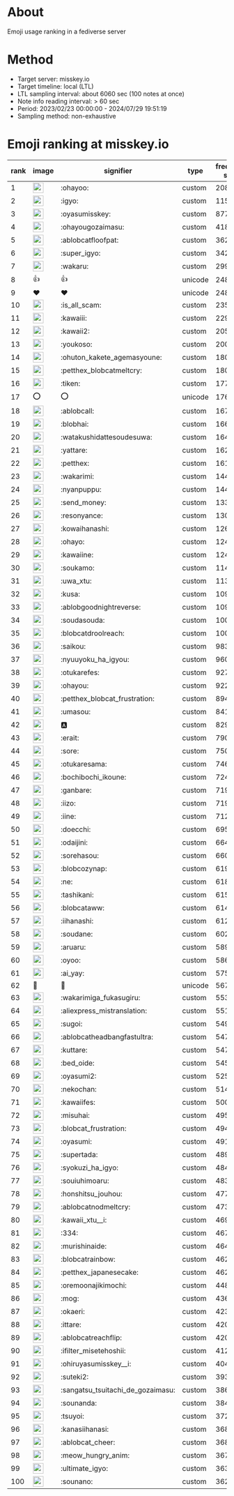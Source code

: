 # About
Emoji usage ranking in a fediverse server

# Method
- Target server: misskey.io
- Target timeline: local (LTL)
- LTL sampling interval: about 6060 sec (100 notes at once)
- Note info reading interval: > 60 sec
- Period: 2023/02/23 00:00:00 - 2024/07/29 19:51:19 
- Sampling method: non-exhaustive

# Emoji ranking at misskey.io

|rank|image|signifier|type|frequency score|
|----|----|----|----|----|
|1|<img height="24" src="https://misskey.io/emoji/ohayoo.webp">|:ohayoo:|custom|208386|
|2|<img height="24" src="https://misskey.io/emoji/igyo.webp">|:igyo:|custom|115293|
|3|<img height="24" src="https://misskey.io/emoji/oyasumisskey.webp">|:oyasumisskey:|custom|87785|
|4|<img height="24" src="https://misskey.io/emoji/ohayougozaimasu.webp">|:ohayougozaimasu:|custom|41863|
|5|<img height="24" src="https://misskey.io/emoji/ablobcatfloofpat.webp">|:ablobcatfloofpat:|custom|36285|
|6|<img height="24" src="https://misskey.io/emoji/super_igyo.webp">|:super_igyo:|custom|34280|
|7|<img height="24" src="https://misskey.io/emoji/wakaru.webp">|:wakaru:|custom|29936|
|8|👍|👍|unicode|24878|
|9|❤|❤|unicode|24839|
|10|<img height="24" src="https://misskey.io/emoji/is_all_scam.webp">|:is_all_scam:|custom|23576|
|11|<img height="24" src="https://misskey.io/emoji/kawaiii.webp">|:kawaiii:|custom|22993|
|12|<img height="24" src="https://misskey.io/emoji/kawaii2.webp">|:kawaii2:|custom|20597|
|13|<img height="24" src="https://misskey.io/emoji/youkoso.webp">|:youkoso:|custom|20012|
|14|<img height="24" src="https://misskey.io/emoji/ohuton_kakete_agemasyoune.webp">|:ohuton_kakete_agemasyoune:|custom|18042|
|15|<img height="24" src="https://misskey.io/emoji/petthex_blobcatmeltcry.webp">|:petthex_blobcatmeltcry:|custom|18003|
|16|<img height="24" src="https://misskey.io/emoji/tiken.webp">|:tiken:|custom|17761|
|17|⭕|⭕|unicode|17601|
|18|<img height="24" src="https://misskey.io/emoji/ablobcall.webp">|:ablobcall:|custom|16719|
|19|<img height="24" src="https://misskey.io/emoji/blobhai.webp">|:blobhai:|custom|16679|
|20|<img height="24" src="https://misskey.io/emoji/watakushidattesoudesuwa.webp">|:watakushidattesoudesuwa:|custom|16427|
|21|<img height="24" src="https://misskey.io/emoji/yattare.webp">|:yattare:|custom|16219|
|22|<img height="24" src="https://misskey.io/emoji/petthex.webp">|:petthex:|custom|16150|
|23|<img height="24" src="https://misskey.io/emoji/wakarimi.webp">|:wakarimi:|custom|14461|
|24|<img height="24" src="https://misskey.io/emoji/nyanpuppu.webp">|:nyanpuppu:|custom|14401|
|25|<img height="24" src="https://misskey.io/emoji/send_money.webp">|:send_money:|custom|13308|
|26|<img height="24" src="https://misskey.io/emoji/resonyance.webp">|:resonyance:|custom|13092|
|27|<img height="24" src="https://misskey.io/emoji/kowaihanashi.webp">|:kowaihanashi:|custom|12636|
|28|<img height="24" src="https://misskey.io/emoji/ohayo.webp">|:ohayo:|custom|12472|
|29|<img height="24" src="https://misskey.io/emoji/kawaiine.webp">|:kawaiine:|custom|12451|
|30|<img height="24" src="https://misskey.io/emoji/soukamo.webp">|:soukamo:|custom|11481|
|31|<img height="24" src="https://misskey.io/emoji/uwa_xtu.webp">|:uwa_xtu:|custom|11386|
|32|<img height="24" src="https://misskey.io/emoji/kusa.webp">|:kusa:|custom|10965|
|33|<img height="24" src="https://misskey.io/emoji/ablobgoodnightreverse.webp">|:ablobgoodnightreverse:|custom|10963|
|34|<img height="24" src="https://misskey.io/emoji/soudasouda.webp">|:soudasouda:|custom|10085|
|35|<img height="24" src="https://misskey.io/emoji/blobcatdroolreach.webp">|:blobcatdroolreach:|custom|10082|
|36|<img height="24" src="https://misskey.io/emoji/saikou.webp">|:saikou:|custom|9837|
|37|<img height="24" src="https://misskey.io/emoji/nyuuyoku_ha_igyou.webp">|:nyuuyoku_ha_igyou:|custom|9603|
|38|<img height="24" src="https://misskey.io/emoji/otukarefes.webp">|:otukarefes:|custom|9278|
|39|<img height="24" src="https://misskey.io/emoji/ohayou.webp">|:ohayou:|custom|9223|
|40|<img height="24" src="https://misskey.io/emoji/petthex_blobcat_frustration.webp">|:petthex_blobcat_frustration:|custom|8940|
|41|<img height="24" src="https://misskey.io/emoji/umasou.webp">|:umasou:|custom|8418|
|42|<img height="24" src="https://misskey.io/emoji/a.webp">|:a:|custom|8297|
|43|<img height="24" src="https://misskey.io/emoji/erait.webp">|:erait:|custom|7908|
|44|<img height="24" src="https://misskey.io/emoji/sore.webp">|:sore:|custom|7502|
|45|<img height="24" src="https://misskey.io/emoji/otukaresama.webp">|:otukaresama:|custom|7469|
|46|<img height="24" src="https://misskey.io/emoji/bochibochi_ikoune.webp">|:bochibochi_ikoune:|custom|7244|
|47|<img height="24" src="https://misskey.io/emoji/ganbare.webp">|:ganbare:|custom|7196|
|48|<img height="24" src="https://misskey.io/emoji/iizo.webp">|:iizo:|custom|7195|
|49|<img height="24" src="https://misskey.io/emoji/iine.webp">|:iine:|custom|7121|
|50|<img height="24" src="https://misskey.io/emoji/doecchi.webp">|:doecchi:|custom|6952|
|51|<img height="24" src="https://misskey.io/emoji/odaijini.webp">|:odaijini:|custom|6649|
|52|<img height="24" src="https://misskey.io/emoji/sorehasou.webp">|:sorehasou:|custom|6608|
|53|<img height="24" src="https://misskey.io/emoji/blobcozynap.webp">|:blobcozynap:|custom|6195|
|54|<img height="24" src="https://misskey.io/emoji/ne.webp">|:ne:|custom|6187|
|55|<img height="24" src="https://misskey.io/emoji/tashikani.webp">|:tashikani:|custom|6158|
|56|<img height="24" src="https://misskey.io/emoji/blobcataww.webp">|:blobcataww:|custom|6145|
|57|<img height="24" src="https://misskey.io/emoji/iihanashi.webp">|:iihanashi:|custom|6124|
|58|<img height="24" src="https://misskey.io/emoji/soudane.webp">|:soudane:|custom|6029|
|59|<img height="24" src="https://misskey.io/emoji/aruaru.webp">|:aruaru:|custom|5893|
|60|<img height="24" src="https://misskey.io/emoji/oyoo.webp">|:oyoo:|custom|5867|
|61|<img height="24" src="https://misskey.io/emoji/ai_yay.webp">|:ai_yay:|custom|5755|
|62|🎉|🎉|unicode|5674|
|63|<img height="24" src="https://misskey.io/emoji/wakarimiga_fukasugiru.webp">|:wakarimiga_fukasugiru:|custom|5537|
|64|<img height="24" src="https://misskey.io/emoji/aliexpress_mistranslation.webp">|:aliexpress_mistranslation:|custom|5516|
|65|<img height="24" src="https://misskey.io/emoji/sugoi.webp">|:sugoi:|custom|5498|
|66|<img height="24" src="https://misskey.io/emoji/ablobcatheadbangfastultra.webp">|:ablobcatheadbangfastultra:|custom|5476|
|67|<img height="24" src="https://misskey.io/emoji/kuttare.webp">|:kuttare:|custom|5470|
|68|<img height="24" src="https://misskey.io/emoji/bed_oide.webp">|:bed_oide:|custom|5451|
|69|<img height="24" src="https://misskey.io/emoji/oyasumi2.webp">|:oyasumi2:|custom|5258|
|70|<img height="24" src="https://misskey.io/emoji/nekochan.webp">|:nekochan:|custom|5149|
|71|<img height="24" src="https://misskey.io/emoji/kawaiifes.webp">|:kawaiifes:|custom|5008|
|72|<img height="24" src="https://misskey.io/emoji/misuhai.webp">|:misuhai:|custom|4954|
|73|<img height="24" src="https://misskey.io/emoji/blobcat_frustration.webp">|:blobcat_frustration:|custom|4949|
|74|<img height="24" src="https://misskey.io/emoji/oyasumi.webp">|:oyasumi:|custom|4912|
|75|<img height="24" src="https://misskey.io/emoji/supertada.webp">|:supertada:|custom|4892|
|76|<img height="24" src="https://misskey.io/emoji/syokuzi_ha_igyo.webp">|:syokuzi_ha_igyo:|custom|4843|
|77|<img height="24" src="https://misskey.io/emoji/souiuhimoaru.webp">|:souiuhimoaru:|custom|4836|
|78|<img height="24" src="https://misskey.io/emoji/honshitsu_jouhou.webp">|:honshitsu_jouhou:|custom|4778|
|79|<img height="24" src="https://misskey.io/emoji/ablobcatnodmeltcry.webp">|:ablobcatnodmeltcry:|custom|4737|
|80|<img height="24" src="https://misskey.io/emoji/kawaii_xtu__i.webp">|:kawaii_xtu__i:|custom|4697|
|81|<img height="24" src="https://misskey.io/emoji/334.webp">|:334:|custom|4674|
|82|<img height="24" src="https://misskey.io/emoji/murishinaide.webp">|:murishinaide:|custom|4649|
|83|<img height="24" src="https://misskey.io/emoji/blobcatrainbow.webp">|:blobcatrainbow:|custom|4628|
|84|<img height="24" src="https://misskey.io/emoji/petthex_japanesecake.webp">|:petthex_japanesecake:|custom|4624|
|85|<img height="24" src="https://misskey.io/emoji/oremoonajikimochi.webp">|:oremoonajikimochi:|custom|4483|
|86|<img height="24" src="https://misskey.io/emoji/mog.webp">|:mog:|custom|4360|
|87|<img height="24" src="https://misskey.io/emoji/okaeri.webp">|:okaeri:|custom|4238|
|88|<img height="24" src="https://misskey.io/emoji/ittare.webp">|:ittare:|custom|4207|
|89|<img height="24" src="https://misskey.io/emoji/ablobcatreachflip.webp">|:ablobcatreachflip:|custom|4204|
|90|<img height="24" src="https://misskey.io/emoji/ifilter_misetehoshii.webp">|:ifilter_misetehoshii:|custom|4122|
|91|<img height="24" src="https://misskey.io/emoji/ohiruyasumisskey__i.webp">|:ohiruyasumisskey__i:|custom|4045|
|92|<img height="24" src="https://misskey.io/emoji/suteki2.webp">|:suteki2:|custom|3937|
|93|<img height="24" src="https://misskey.io/emoji/sangatsu_tsuitachi_de_gozaimasu.webp">|:sangatsu_tsuitachi_de_gozaimasu:|custom|3864|
|94|<img height="24" src="https://misskey.io/emoji/sounanda.webp">|:sounanda:|custom|3849|
|95|<img height="24" src="https://misskey.io/emoji/tsuyoi.webp">|:tsuyoi:|custom|3724|
|96|<img height="24" src="https://misskey.io/emoji/kanasiihanasi.webp">|:kanasiihanasi:|custom|3688|
|97|<img height="24" src="https://misskey.io/emoji/ablobcat_cheer.webp">|:ablobcat_cheer:|custom|3681|
|98|<img height="24" src="https://misskey.io/emoji/meow_hungry_anim.webp">|:meow_hungry_anim:|custom|3677|
|99|<img height="24" src="https://misskey.io/emoji/ultimate_igyo.webp">|:ultimate_igyo:|custom|3635|
|100|<img height="24" src="https://misskey.io/emoji/sounano.webp">|:sounano:|custom|3620|
